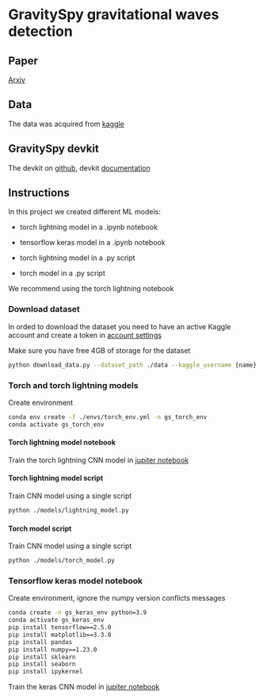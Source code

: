 # GravitySpy gravitational waves detection

## Paper

[Arxiv](https://arxiv.org/pdf/1611.04596)

## Data

The data was acquired from [kaggle](https://www.kaggle.com/datasets/tentotheminus9/gravity-spy-gravitational-waves/data)

## GravitySpy devkit

The devkit on [github](https://github.com/Gravity-Spy/GravitySpy), devkit [documentation](https://gravity-spy.github.io/)

## Instructions

In this project we created different ML models:

- torch lightning model in a .ipynb notebook
- tensorflow keras model in a .ipynb notebook

- torch lightning model in a .py script
- torch model in a .py script

We recommend using the torch lightning notebook

### Download dataset

In orded to download the dataset you need to have an active Kaggle account and create a token in [account settings](https://www.kaggle.com/settings)

Make sure you have free 4GB of storage for the dataset

```bash
python download_data.py --dataset_path ./data --kaggle_username {name} --kaggle_key {token}
```

### Torch and torch lightning models

Create environment

```bash
conda env create -f ./envs/torch_env.yml -n gs_torch_env
conda activate gs_torch_env
```

#### Torch lightning model notebook

Train the torch lightning CNN model in [jupiter notebook](./models/lightning_model.ipynb)

#### Torch lightning model script

Train CNN model using a single script

```bash
python ./models/lightning_model.py
```

#### Torch model script

Train CNN model using a single script

```bash
python ./models/torch_model.py
```

### Tensorflow keras model notebook

Create environment, ignore the numpy version conflicts messages

```bash
conda create -n gs_keras_env python=3.9
conda activate gs_keras_env
pip install tensorflow==2.5.0
pip install matplotlib==3.3.0
pip install pandas
pip install numpy==1.23.0
pip install sklearn
pip install seaborn
pip install ipykernel
```

Train the keras CNN model in [jupiter notebook](./models/keras_model.ipynb)
